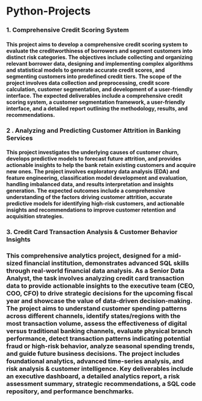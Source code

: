 # Python-Projects


### 1. Comprehensive Credit Scoring System
   
#### This project aims to develop a comprehensive credit scoring system to evaluate the creditworthiness of borrowers and segment customers into distinct risk categories. The objectives include collecting and organizing relevant borrower data, designing and implementing complex algorithms and statistical models to generate accurate credit scores, and segmenting customers into predefined credit tiers. The scope of the project involves data collection and preprocessing, credit score calculation, customer segmentation, and development of a user-friendly interface. The expected deliverables include a comprehensive credit scoring system, a customer segmentation framework, a user-friendly interface, and a detailed report outlining the methodology, results, and recommendations.

### 2 . Analyzing and Predicting Customer Attrition in Banking Services

#### This project investigates the underlying causes of customer churn, develops predictive models to forecast future attrition, and provides actionable insights to help the bank retain existing customers and acquire new ones. The project involves exploratory data analysis (EDA) and feature engineering, classification model development and evaluation, handling imbalanced data, and results interpretation and insights generation. The expected outcomes include a comprehensive understanding of the factors driving customer attrition, accurate predictive models for identifying high-risk customers, and actionable insights and recommendations to improve customer retention and acquisition strategies.


### 3. Credit Card Transaction Analysis & Customer Behavior Insights
### This comprehensive analytics project, designed for a mid-sized financial institution, demonstrates advanced SQL skills through real-world financial data analysis. As a Senior Data Analyst, the task involves analyzing credit card transaction data to provide actionable insights to the executive team (CEO, COO, CFO) to drive strategic decisions for the upcoming fiscal year and showcase the value of data-driven decision-making. The project aims to understand customer spending patterns across different channels, identify states/regions with the most transaction volume, assess the effectiveness of digital versus traditional banking channels, evaluate physical branch performance, detect transaction patterns indicating potential fraud or high-risk behavior, analyze seasonal spending trends, and guide future business decisions. The project includes foundational analytics, advanced time-series analysis, and risk analysis & customer intelligence. Key deliverables include an executive dashboard, a detailed analytics report, a risk assessment summary, strategic recommendations, a SQL code repository, and performance benchmarks.
